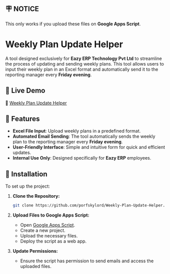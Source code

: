 ## 🪧 NOTICE

This only works if you upload these files on **Google Apps Script**.

# Weekly Plan Update Helper  

A tool designed exclusively for **Eazy ERP Technology Pvt Ltd** to streamline the process of updating and sending weekly plans. This tool allows users to input their weekly plan in an Excel format and automatically send it to the reporting manager every **Friday evening**.

## 🌟 Live Demo  
🔗 [Weekly Plan Update Helper](https://porfskylord.github.io/Weekly-Plan-Update-Helper/)

## 🚀 Features  
- **Excel File Input**: Upload weekly plans in a predefined format.
- **Automated Email Sending**: The tool automatically sends the weekly plan to the reporting manager every **Friday evening**.
- **User-Friendly Interface**: Simple and intuitive form for quick and efficient updates.
- **Internal Use Only**: Designed specifically for **Eazy ERP** employees.

## 📌 Installation  
To set up the project:

1. **Clone the Repository:**  
   ```sh
   git clone https://github.com/porfskylord/Weekly-Plan-Update-Helper.git
   ```

2. **Upload Files to Google Apps Script:**  
   - Open [Google Apps Script](https://script.google.com/).
   - Create a new project.
   - Upload the necessary files.
   - Deploy the script as a web app.

3. **Update Permissions:**  
   - Ensure the script has permission to send emails and access the uploaded files.





